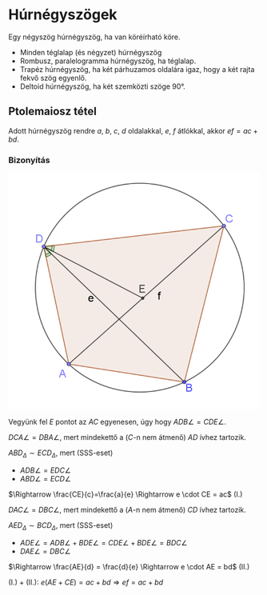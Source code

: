 # Húrnégyszögek

Egy négyszög húrnégyszög, ha van köréírható köre.

 - Minden téglalap (és négyzet) húrnégyszög
 - Rombusz, paralelogramma húrnégyszög, ha téglalap.
 - Trapéz húrnégyszög, ha két párhuzamos oldalára igaz, hogy a két rajta fekvő szög egyenlő.
 - Deltoid húrnégyszög, ha két szemközti szöge 90°.

## Ptolemaiosz tétel

Adott húrnégyszög rendre $a$, $b$, $c$, $d$ oldalakkal, $e$, $f$ átlókkal, akkor $ef = ac + bd$.

### Bizonyítás

![](imgs/ptolemaiosz-tétel.png)

Vegyünk fel $E$ pontot az $AC$ egyenesen, úgy hogy $ADB\angle=CDE\angle$.

$DCA\angle = DBA\angle$, mert mindekettő a ($C$-n nem átmenő) $AD$ ívhez tartozik.

$ABD_\Delta \sim ECD_\Delta$, mert (SSS-eset)

- $ADB\angle=EDC\angle$
- $ABD\angle=ECD\angle$

$\Rightarrow \frac{CE}{c}=\frac{a}{e} \Rightarrow e \cdot CE = ac$ (I.)

$DAC\angle = DBC\angle$, mert mindekettő a ($A$-n nem átmenő) $CD$ ívhez tartozik.

$AED_\Delta \sim BCD_\Delta$, mert (SSS-eset)

- $ADE\angle = ADB\angle + BDE\angle = CDE\angle + BDE\angle = BDC\angle$
- $DAE\angle = DBC\angle$

$\Rightarrow \frac{AE}{d} = \frac{d}{e} \Rightarrow e \cdot AE = bd$ (II.)

(I.) + (II.): $e\left(AE+CE\right)=ac+bd \Rightarrow ef = ac+bd$